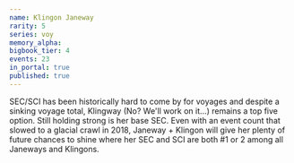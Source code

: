 ```yaml
---
name: Klingon Janeway
rarity: 5
series: voy
memory_alpha:
bigbook_tier: 4
events: 23
in_portal: true
published: true
---
```


SEC/SCI has been historically hard to come by for voyages and despite a sinking voyage total, Klingway (No? We'll work on it…) remains a top five option. Still holding strong is her base SEC. Even with an event count that slowed to a glacial crawl in 2018, Janeway + Klingon will give her plenty of future chances to shine where her SEC and SCI are both #1 or 2 among all Janeways and Klingons.
